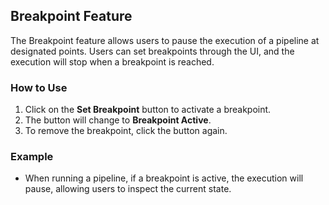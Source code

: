 
## Breakpoint Feature

The Breakpoint feature allows users to pause the execution of a pipeline at designated points. Users can set breakpoints through the UI, and the execution will stop when a breakpoint is reached.

### How to Use
1. Click on the **Set Breakpoint** button to activate a breakpoint.
2. The button will change to **Breakpoint Active**.
3. To remove the breakpoint, click the button again.

### Example
- When running a pipeline, if a breakpoint is active, the execution will pause, allowing users to inspect the current state.
